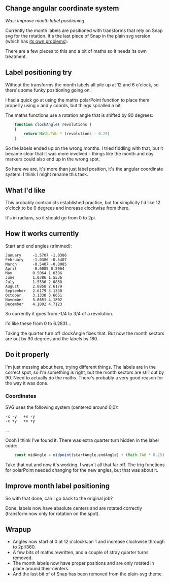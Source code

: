 Change angular coordinate system
--------------------------------

*Was: Improve month label positioning*


Currently the month labels are positioned with transforms that rely on Snap svg for the rotation.
It's the last piece of Snap in the plain svg version (which has [its own problems](<improve plain svg performance.md>)).

There are a few pieces to this and a bit of maths so it needs its own treatment.



Label positioning try
---------------------

Without the transforms the month labels all pile up at 12 and 6 o'clock, so there's some funky positioning going on.

I had a quick go at using the maths polarPoint function to place them properly using x and y coords, but things spiralled a bit.

The maths functions use a rotation angle that is shifted by 90 degrees:

```javascript
	function clockAngle( revolutions )
	{
		return Math.TAU * (revolutions - 0.25)
	}
```

So the labels ended up on the wrong months.
I tried fiddling with that, but it became clear that it was more involved - things like the month and day markers could also end up in the wrong spot.

So here we are, it's more than just label position, it's the angular coordinate system.
I think I might rename this task.


What I'd like
-------------

This probably contradicts established practise, but for simplicity I'd like 12 o'clock to be 0 degrees and increase clockwise from there.

It's in radians, so it should go from 0 to 2pi.



How it works currently
----------------------

Start and end angles (trimmed):

	January		-1.5707 -1.0386
	February	-1.0386 -0.5407
	March		-0.5407 -0.0085
	April		-0.0085 0.5064
	May			0.5064 1.0386
	June		1.0386 1.5536
	July		1.5536 2.0858
	August		2.0858 2.6179
	September	2.6179 3.1330
	October		3.1330 3.6651
	November	3.6651 4.1802
	December	4.1802 4.7123

So currently it goes from -1/4 to 3/4 of a revolution.

I'd like these from 0 to 6.2831...

Taking the quarter turn off clockAngle fixes that.
But now the month sectors are out by 90 degrees and the labels by 180.


Do it properly
--------------

I'm just messing about here, trying different things.
The labels are in the correct spot, so I'm something is right, but the month sectors are still out by 90.
Need to actually do the maths.
There's probably a very good reason for the way it was done.

### Coordinates

SVG uses the following system (centered around 0,0):

	-x -y	+x -y
	-x +y	+x +y

...

Oooh I think I've found it. There was extra quarter turn hidden in the label code:

```javascript
	const midAngle = midpoint(startAngle,endAngle) + (Math.TAU * 0.25)
```

Take that out and now it's working.
I wasn't all that far off.
The trig functions for polarPoint needed changing for the new angles, but that was about it.


Improve month label positioning
-------------------------------
So with that done, can I go back to the original job?

Done, labels now have absolute centers and are rotated correctly (transform now only for rotation on the spot).


Wrapup
------

* Angles now start at 0 at 12 o'clock/Jan 1 and increase clockwise through to 2pi/360.
* A few bits of maths rewritten, and a couple of stray quarter turns removed.
* The month labels now have proper positions and are only rotated in place around their centers.
* And the last bit of of Snap has been removed from the plain-svg theme.


